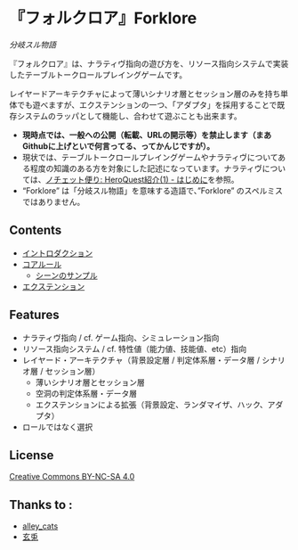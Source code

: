 # 『フォルクロア』Forklore
_分岐スル物語_

『フォルクロア』は、ナラティヴ指向の遊び方を、リソース指向システムで実装したテーブルトークロールプレイングゲームです。

レイヤードアーキテクチャによって薄いシナリオ層とセッション層のみを持ち単体でも遊べますが、エクステンションの一つ、「アダプタ」を採用することで既存システムのラッパとして機能し、合わせて遊ぶことも出来ます。

- __現時点では、一般への公開（転載、URLの開示等）を禁止します（まあGithubに上げといで何言ってる、ってかんじですが）。__
- 現状では、テーブルトークロールプレイングゲームやナラティヴについてある程度の知識のある方を対象にした記述になっています。ナラティヴについては、[ノチェット便り: HeroQuest紹介(1) - はじめに](http://news-from-nochet.blogspot.jp/2014/06/heroquest1.html)を参照。
- “Forklore” は「分岐スル物語」を意味する造語で、”Forklore” のスペルミスではありません。

## Contents
- [イントロダクション](Introduction.md)
- [コアルール](Core.md)
  - [シーンのサンプル](Sample.md)
- [エクステンション](Extension.md)

## Features
- ナラティヴ指向 / cf. ゲーム指向、シミュレーション指向
- リソース指向システム / cf. 特性値（能力値、技能値、etc）指向
- レイヤード・アーキテクチャ（背景設定層 / 判定体系層・データ層 / シナリオ層 / セッション層）
  - 薄いシナリオ層とセッション層
  - 空洞の判定体系層・データ層
  - エクステンションによる拡張（背景設定、ランダマイザ、ハック、アダプタ）
- ロールではなく選択

## License
[Creative Commons BY-NC-SA 4.0](http://creativecommons.org/licenses/by-nc-sa/4.0/deed.ja)

## Thanks to :
- [alley_cats](http://news-from-nochet.blogspot.jp/2014/06/heroquest1.html)
- [玄兎](http://analogrpg.net/)
